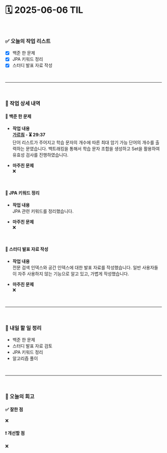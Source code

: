 # 🗓️ 2025-06-06 TIL

<br>

### ✅ 오늘의 작업 리스트  
- [x] 백준 한 문제
- [x] JPA 키워드 정리 
- [x] 스터디 발표 자료 작성

<br>

---

<br>

### 📌 작업 상세 내역  

#### 🔹 백준 한 문제
- **작업 내용**<br>
**[가르침](https://www.acmicpc.net/problem/1062) - ⏳ 29:37**<br>
단어 리스트가 주어지고 학습 문자의 개수에 따른 최대 암기 가능 단어의 개수를 출력하는 문였습니다. 백트래킹을 통해서 학습 문자 조합을 생성하고 Set을 활용하여 유효성 검사를 진행하였습니다.

- **마주친 문제**<br>
❌

<br>

#### 🔹 JPA 키워드 정리 
- **작업 내용**<br>
JPA 관련 키워드를 정리했습니다.

- **마주친 문제**<br>
❌

<br>

#### 🔹 스터디 발표 자료 작성
- **작업 내용**<br>
전문 검색 인덱스와 공간 인덱스에 대한 발표 자료를 작성했습니다. 일반 사용자들이 자주 사용하지 않는 기능으로 알고 있고, 가볍게 작성했습니다.

- **마주친 문제**<br>
❌

<br>

---

<br>

### 🚀 내일 할 일 정리  

- 백준 한 문제
- 스터디 발표 자료 검토 
- JPA 키워드 정리
- 알고리즘 풀이

<br>

---

<br>

### 🧐 오늘의 회고  

#### ✅ 잘한 점
❌

#### ❗ 개선할 점
❌


<br><br><br>